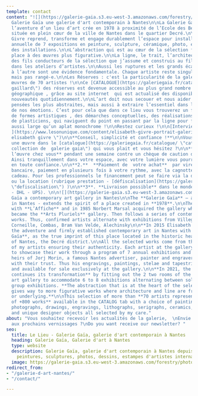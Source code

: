 ```yaml
---
template: contact
content: "![](https://galerie-gaia.s3.eu-west-3.amazonaws.com/forestry/photo facade.jpg)\n\n##
  Galerie Gaïa une galerie d'art contemporain à Nantes\n\nLa Galerie Gaïa poursuit
  l’aventure d’un lieu d’art crée en 1978 à proximité de l’Ecole des Beaux-Arts alors
  située en plein cœur de la ville de Nantes dans le quartier Decré.\n\nEn 2015 Elisabeth
  Givre reprend, transforme et engage durablement l’espace pour installer une programmation
  annuelle de 7 expositions en peinture, sculpture, céramique, photo, estampe et parfois
  des installations.\n\nL’abstraction qui est au cœur de la sélection fait aussi la
  place à des œuvres plus figurative.\n\nLa ligne, le trait, l’architecture sont un
  des fils conducteurs de la sélection que j’assume et construis au fil de mes rencontres
  dans les ateliers d’artistes.\n\nAussi les ruptures et les grands écarts d’une exposition
  à l’autre sont une évidence fondamentale. Chaque artiste reste singulier, inspiré-e
  mais pas rangé-e.\n\nLes Réserves : c'est la particularité de la galerie Gaïa! +900
  œuvres de 70 artistes !\n\nCe [CATALOGUE](https://galeriegaia.fr/catalogue/ \"galerie
  gaillard\") des réserves est devenue accessible au plus grand nombre et sans contrainte
  géographique , grâce au site internet  qui est actualisé des disponibilités et des
  nouveautés quotidiennement.\n\nL’art doit nous secouer et nous aider à figurer les
  pensées les plus abstraites, mais aussi à extraire l’essentiel dans la complexité
  de nos émotions. C’est pour cela que dans ce lieu vous trouverez un foisonnement
  de formes artistiques , des démarches conceptuelles, des réalisations expérimentales
  de plasticiens, qui naviguent du point en passant par la ligne pour finir en trait
  aussi large qu’un aplat monochrome !\n\nRestez curieux !\n\n[Interview par SUN RADIO
  ](https://www.lesonunique.com/content/elisabeth-givre-portrait-galeriste-57477 \"interview
  elisabeth givre \")\n\n**Conseil, simplicité et confiance !**\n\nVous avez trouvé
  une œuvre dans le [catalogue](https://galeriegaia.fr/catalogue/ \"catalogue de la
  collection de  galerie gaia\") qui vous plait et vous hésitez ?\n\n**1.  Essayer
  l’œuvre chez vous** pendant une semaine contre un chèque de caution de son montant.
  Ainsi tranquillement dans votre espace, avec votre lumière vous pourrez choisir
  en toute confiance.\n\n**2.**  **Paiement de  votre achat**  par virement ou carte
  bancaire, paiement en plusieurs fois à votre rythme, avec la cagnotte de la carte
  cadeau. Pour les professionnels le financement peut se faire via la défiscalisation
  ou la location (rubrique prestation - [défiscalisation](https://galeriegaia.fr/about/art-et-fiscalite/
  \"defiscalisation\") )\n\n**3**. **Livraison possible** dans le monde entier (Colissimo
  - DHL - UPS). \n\n![](https://galerie-gaia.s3.eu-west-3.amazonaws.com/forestry/20210326_WIDE_Artefacts_Gaia_EPonsaud_05.jpg)Galerie
  Gaïa a contemporary art gallery in Nantes\n\nThe **Galerie Gaïa** – an art gallery
  in Nantes - extends the spirit of a place created in **1978**.\n\nThe story begins
  with **L’Affiche** and in 1985 Norbert Marsal acquired the gallery which in 1999
  became the **Arts Pluriels** gallery. Then follows a series of contemporary abstract
  works. Thus, confirmed artists alternate with exhibitions from Villeglé, Hartung,
  Corneille, Combas, Bram Van Velde, Alechinsky\n\n**In 2015 Elisabeth Givre** continued
  the adventure and firmly established contemporary art in Nantes with the **Galerie
  Gaïa**, as the true imprint of this place located in the historic heart of the city
  of Nantes, the Decré district.\n\nAll the selected works come from the workshops
  of my artists ensuring their authenticity. Each artist at the gallery is supported
  to showcase their work through a program of 7 annual exhibitions and fairs.\n\nThe
  heirs of Jorj Morin, a famous Nantes advertiser, painter and engraver, honour us
  with their trust. Thus his engravings, paintings, stelae and tapestries are exhibited
  and available for sale exclusively at the gallery.\n\n**In 2021, the Gaia Gallery
  continues its transformation** by fitting out the 2 two rooms of the contemporary
  art gallery to accommodate 6 to 8 exhibitions alternating between solo shows and
  group exhibitions. **The abstraction that is at the heart of the selection also
  gives way to more figurative works where architecture and line are frequently present
  or underlying.**\n\nThis selection of more than **70 artists represents a background
  of +800 works** available in the CATALOG tab with a choice of paintings, sculptures,
  photographs, drawings, engravings, lithographs, serigraphs, ceramics, tapestries
  and unique designer objects all selected by my care."
about: "Vous souhaitez recevoir les actualités de la galerie,  \nEnvie d’être invité-e
  aux prochains vernissages ?\nDo you want receive our newsletter? "
seo:
  title: Le Lieu - Galerie Gaïa, galerie d'art contemporain à Nantes
  heading: Galerie Gaïa, Galerie d'art à Nantes
  type: website
  description: Galerie Gaïa, galerie d'art contemporain à Nantes depuis 1978, expose
    peintures, sculptures, photos, dessins, estampes d'artistes internationaux
  image: https://galerie-gaia.s3.eu-west-3.amazonaws.com/forestry/photo facade-1.jpg
redirect_from:
- "/galerie-d-art-nantes/"
- "/contact/"

---
```


